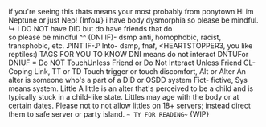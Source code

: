 if you're seeing this thats means your most probably from ponytown 
           Hi im Neptune or just Nep! 
					        {Info⇊}
						i have body dysmorphia so please be mindful.
↳ I DO NOT have DID but do have friends that do  
             so please be mindful ^^
                  (DNI IF)-
                 dsmp anti, 
             homophobic, racist, 
              transphobic, etc.
                  ♪INT IF-♪
			Into- dsmp, fnaf, <HEARTSTOPPER3,
				    you like reptiles:)
					  TAGS FOR YOU TO KNOW
				 DNI means do not interact
	DNTUFor DNIUF = Do NOT TouchUnless Friend or
        	Do Not Interact Unless Friend
            	CL- Coping Link,
					       TT or TD
      Touch trigger or touch discomfort, 
			          Alt or Alter
An alter is someone who's a part of a DID or OSDD system
       Fict- fictive, Sys means system.
			                Little
A little is an alter that's perceived to be a child and
is typically stuck in a child-like state.
    Littles may age with the body or at certain dates.
		         Please not to not allow 
      littles on 18+ servers; instead direct
        them to safe server or party island.
							`~ TY FOR READING~`
							       {WIP}
